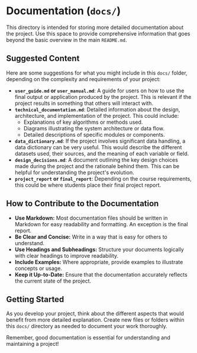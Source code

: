 # Documentation (`docs/`)

This directory is intended for storing more detailed documentation about the project. Use this space to provide comprehensive information that goes beyond the basic overview in the main `README.md`.

## Suggested Content

Here are some suggestions for what you might include in this `docs/` folder, depending on the complexity and requirements of your project:

*   **`user_guide.md` or `user_manual.md`**:  A guide for users on how to use the final output or application produced by the project. This is relevant if the project results in something that others will interact with.
*   **`technical_documentation.md`**:  Detailed information about the design, architecture, and implementation of the project. This could include:
    *   Explanations of key algorithms or methods used.
    *   Diagrams illustrating the system architecture or data flow.
    *   Detailed descriptions of specific modules or components.
*   **`data_dictionary.md`**:  If the project involves significant data handling, a data dictionary can be very useful. This would describe the different datasets used, their sources, and the meaning of each variable or field.
*   **`design_decisions.md`**:  A document outlining the key design choices made during the project and the rationale behind them. This can be helpful for understanding the project's evolution.
*   **`project_report` or `final_report`**:  Depending on the course requirements, this could be where students place their final project report.

## How to Contribute to the Documentation

*   **Use Markdown:**  Most documentation files should be written in Markdown for easy readability and formatting. An exception is the final report.
*   **Be Clear and Concise:**  Write in a way that is easy for others to understand.
*   **Use Headings and Subheadings:**  Structure your documents logically with clear headings to improve readability.
*   **Include Examples:**  Where appropriate, provide examples to illustrate concepts or usage.
*   **Keep it Up-to-Date:**  Ensure that the documentation accurately reflects the current state of the project.

## Getting Started

As you develop your project, think about the different aspects that would benefit from more detailed explanation. Create new files or folders within this `docs/` directory as needed to document your work thoroughly.

Remember, good documentation is essential for understanding and maintaining a project!
